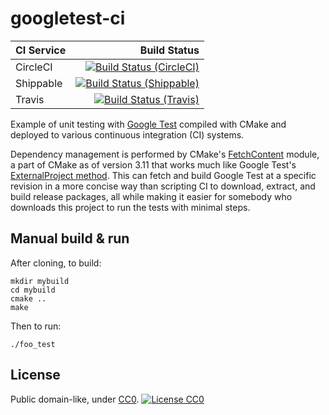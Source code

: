 # googletest-ci

| **CI Service** | Build Status |
|:---------------|-------------:|
| CircleCI | [![Build Status (CircleCI)](https://circleci.com/gh/GHF/googletest-ci.svg?style=svg)](https://circleci.com/gh/GHF/googletest-ci) |
| Shippable | [![Build Status (Shippable)](https://api.shippable.com/projects/58cd9b7935d7240600ba0471/badge?branch=master)](https://app.shippable.com/github/GHF/googletest-ci) |
| Travis | [![Build Status (Travis)](https://travis-ci.org/GHF/googletest-ci.svg?branch=master)](https://travis-ci.org/GHF/googletest-ci) |

Example of unit testing with [Google Test](https://code.google.com/p/googletest)
compiled with CMake and deployed to various continuous integration (CI) systems.

Dependency management is performed by CMake's
[FetchContent](https://cmake.org/cmake/help/latest/module/FetchContent.html)
module, a part of CMake as of version 3.11 that works much like Google Test's
[ExternalProject method](https://github.com/google/googletest/blob/v1.8.x/googletest/README.md#incorporating-into-an-existing-cmake-project).
This can fetch and build Google Test at a specific revision in a more concise
way than scripting CI to download, extract, and build release packages, all
while making it easier for somebody who downloads this project to run the tests
with minimal steps.

## Manual build & run

After cloning, to build:

```
mkdir mybuild
cd mybuild
cmake ..
make
```

Then to run:

```
./foo_test
```

## License

Public domain-like, under [CC0](https://creativecommons.org/publicdomain/zero/1.0/). [![License CC0](https://img.shields.io/badge/license-CC0-blue.svg)](https://creativecommons.org/publicdomain/zero/1.0/)
